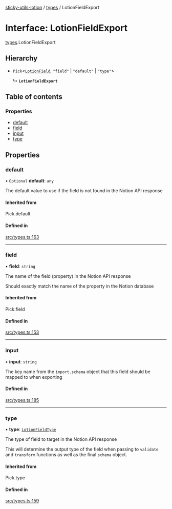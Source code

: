 [sticky-utils-lotion](../README.md) / [types](../modules/types.md) / LotionFieldExport

# Interface: LotionFieldExport

[types](../modules/types.md).LotionFieldExport

## Hierarchy

- `Pick`\<[`LotionField`](types.LotionField.md), ``"field"`` \| ``"default"`` \| ``"type"``\>

  ↳ **`LotionFieldExport`**

## Table of contents

### Properties

- [default](types.LotionFieldExport.md#default)
- [field](types.LotionFieldExport.md#field)
- [input](types.LotionFieldExport.md#input)
- [type](types.LotionFieldExport.md#type)

## Properties

### default

• `Optional` **default**: `any`

The default value to use if the field is not found in the Notion API response

#### Inherited from

Pick.default

#### Defined in

[src/types.ts:163](https://github.com/sticky/sticky-utils-lotion/blob/07af671/src/types.ts#L163)

___

### field

• **field**: `string`

The name of the field (property) in the Notion API response

Should exactly match the name of the property in the Notion database

#### Inherited from

Pick.field

#### Defined in

[src/types.ts:153](https://github.com/sticky/sticky-utils-lotion/blob/07af671/src/types.ts#L153)

___

### input

• **input**: `string`

The key name from the `import.schema` object that this field should be mapped to when exporting

#### Defined in

[src/types.ts:185](https://github.com/sticky/sticky-utils-lotion/blob/07af671/src/types.ts#L185)

___

### type

• **type**: [`LotionFieldType`](../modules/types.md#lotionfieldtype)

The type of field to target in the Notion API response

This will determine the output type of the field when passing to `validate` and `transform` functions as well as the final `schema` object.

#### Inherited from

Pick.type

#### Defined in

[src/types.ts:159](https://github.com/sticky/sticky-utils-lotion/blob/07af671/src/types.ts#L159)
